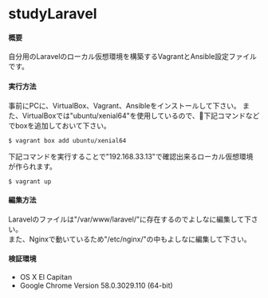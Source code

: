 # studyLaravel

#### 概要
自分用のLaravelのローカル仮想環境を構築するVagrantとAnsible設定ファイルです。

#### 実行方法
事前にPCに、VirtualBox、Vagrant、Ansibleをインストールして下さい。
また、VirtualBoxでは"ubuntu/xenial64"を使用しているので、下記コマンドなどでboxを追加しておいて下さい。

```$ vagrant box add ubuntu/xenial64```

下記コマンドを実行することで"192.168.33.13"で確認出来るローカル仮想環境が作られます。

```$ vagrant up```

#### 編集方法
Laravelのファイルは"/var/www/laravel/"に存在するのでよしなに編集して下さい。  
また、Nginxで動いているため"/etc/nginx/"の中もよしなに編集して下さい。

#### 検証環境
- OS X El Capitan
- Google Chrome Version 58.0.3029.110 (64-bit)